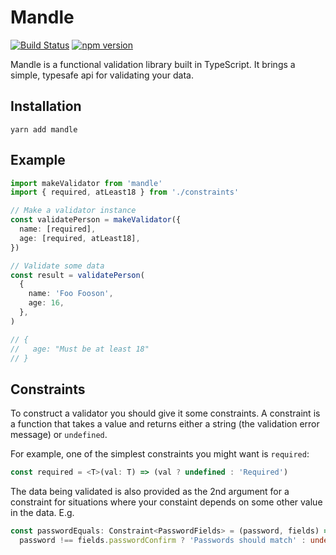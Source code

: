 # Mandle

[![Build Status](https://semaphoreci.com/api/v1/harrygr/mandle/branches/master/badge.svg)](https://semaphoreci.com/harrygr/mandle) [![npm version](https://badge.fury.io/js/mandle.svg)](https://badge.fury.io/js/mandle)

Mandle is a functional validation library built in TypeScript. It brings a simple, typesafe api for validating your data.

## Installation

```
yarn add mandle
```

## Example

```typescript
import makeValidator from 'mandle'
import { required, atLeast18 } from './constraints'

// Make a validator instance
const validatePerson = makeValidator({
  name: [required],
  age: [required, atLeast18],
})

// Validate some data
const result = validatePerson(
  {
    name: 'Foo Fooson',
    age: 16,
  },
)

// {
//   age: "Must be at least 18"
// }
```

## Constraints

To construct a validator you should give it some constraints. A constraint is a function that takes a value and returns either a string (the validation error message) or `undefined`.

For example, one of the simplest constraints you might want is `required`:

```typescript
const required = <T>(val: T) => (val ? undefined : 'Required')
```

The data being validated is also provided as the 2nd argument for a constraint for situations where your constaint depends on some other value in the data. E.g.

```typescript
const passwordEquals: Constraint<PasswordFields> = (password, fields) =>
  password !== fields.passwordConfirm ? 'Passwords should match' : undefined
```
